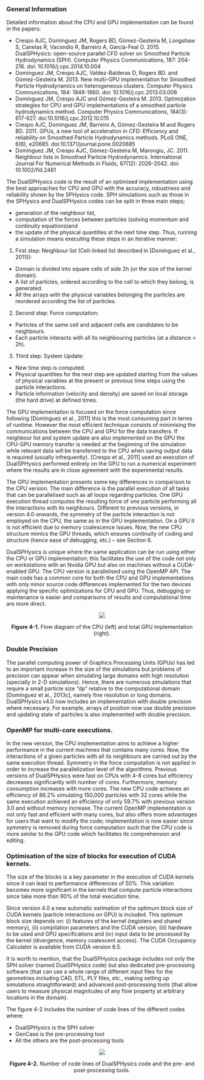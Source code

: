 ### General Information

Detailed information about the CPU and GPU implementation can be found in the papers:

* Crespo AJC, Domínguez JM, Rogers BD, Gómez-Gesteira M, Longshaw S, Canelas R, Vacondio R, Barreiro A, García-Feal O. 2015. DualSPHysics: open-source parallel CFD solver on Smoothed Particle Hydrodynamics (SPH). Computer Physics Communications, 187: 204-216. doi: 10.1016/j.cpc.2014.10.004
* Domínguez JM, Crespo AJC, Valdez-Balderas D, Rogers BD. and Gómez-Gesteira M. 2013. New multi-GPU implementation for Smoothed Particle Hydrodynamics on heterogeneous clusters. Computer Physics Communications, 184: 1848-1860. doi: 10.1016/j.cpc.2013.03.008
* Domínguez JM, Crespo AJC and Gómez-Gesteira M. 2013. Optimization strategies for CPU and GPU implementations of a smoothed particle hydrodynamics method. Computer Physics Communications, 184(3): 617-627. doi:10.1016/j.cpc.2012.10.015
* Crespo AJC, Domínguez JM, Barreiro A, Gómez-Gesteira M and Rogers BD. 2011.  GPUs, a new tool of acceleration in CFD: Efficiency and reliability on Smoothed Particle Hydrodynamics methods. PLoS ONE, 6(6), e20685. doi:10.1371/journal.pone.0020685
* Domínguez JM, Crespo AJC, Gómez-Gesteira M, Marongiu, JC. 2011. Neighbour lists in Smoothed Particle Hydrodynamics. International Journal For Numerical Methods in Fluids, 67(12): 2026-2042. doi: 10.1002/fld.2481


The DualSPHysics code is the result of an optimised implementation using the best
approaches for CPU and GPU with the accuracy, robustness and reliability shown by
the SPHysics code. SPH simulations such as those in the SPHysics and DualSPHysics
codes can be split in three main steps; 
* generation of the neighbour list, 
* computation of the forces between particles (solving momentum and continuity equations)and 
* the update of the physical quantities at the next time step. 
Thus, running a simulation means executing these steps in an iterative manner:

1. First step: Neighbour list (Cell-linked list described in [Domínguez et al., 2011]):
* Domain is divided into square cells of side 2h (or the size of the kernel domain).
* A list of particles, ordered according to the cell to which they belong, is generated.
* All the arrays with the physical variables belonging the particles are reordered
according the list of particles.

2. Second step: Force computation:
* Particles of the same cell and adjacent cells are candidates to be neighbours.
* Each particle interacts with all its neighbouring particles (at a distance < 2h).

3. Third step: System Update:
* New time step is computed.
* Physical quantities for the next step are updated starting from the values of physical
variables at the present or previous time steps using the particle interactions.
* Particle information (velocity and density) are saved on local storage (the hard
drive) at defined times.

The GPU implementation is focused on the force computation since following [Domínguez et al., 2011] this is the most consuming part in terms of runtime. However the most efficient technique consists of minimising the communications between the CPU and GPU for the data transfers. If neighbour list and system update are also implemented on the GPU the CPU-GPU memory transfer is needed at the beginning of the simulation while relevant data will be transferred to the CPU when saving output data is required (usually infrequently). [Crespo et al., 2011] used an execution of DualSPHysics performed entirely on the GPU to run a numerical experiment where the results are in close agreement with the experimental results.

The GPU implementation presents some key differences in comparison to the CPU version. The main difference is the parallel execution of all tasks that can be parallelised such as all loops regarding particles. One GPU execution thread computes the resulting force of one particle performing all the interactions with its neighbours. Different to previous versions, in version 4.0 onwards, the symmetry of the particle interaction is not employed on the CPU, the same as in the GPU implementation.  On a GPU it is not efficient due to memory coalescence issues. Now, the new CPU structure mimics the GPU threads, which ensures continuity of coding and structure (hence ease of debugging, etc.) – see Section 6.

DualSPHysics is unique where the same application can be run using either the CPU or GPU implementation; this facilitates the use of the code not only on workstations with an Nvidia GPU but also on machines without a CUDA-enabled GPU. The CPU version is parallelised using the OpenMP API. The main code has a common core for both the CPU and GPU implementations with only minor source code differences implemented for the two devices applying the specific optimizations for CPU and GPU. Thus, debugging or maintenance is easier and comparisons of results and computational time are more direct. 

<p align="center">
<img src="https://i.imgur.com/HsNQmBF.png"/>
</p>

<p align="center">
<strong>Figure 4-1.</strong> Flow diagram of the CPU (left) and total GPU implementation (right).
</p>

### Double Precision
The parallel computing power of Graphics Processing Units (GPUs) has led to an
important increase in the size of the simulations but problems of precision can appear
when simulating large domains with high resolution (specially in 2-D simulations).
Hence, there are numerous simulations that require a small particle size “dp” relative to
the computational domain [Domínguez et al., 2013c], namely fine resolution or long
domains. DualSPHysics v4.0 now includes an implementation with double precision
where necessary. For example, arrays of position now use double precision and
updating state of particles is also implemented with double precision.

### OpenMP for multi-core executions.
In the new version, the CPU implementation aims to achieve a higher performance in
the current machines that contains many cores. Now, the interactions of a given
particles with all its neighbours are carried out by the same execution thread. Symmetry
in the force computation is not applied in order to increase the parallelization level of
the algorithms. Previous versions of DualSPHysics were fast on CPUs with 4-8 cores
but efficiency decreases significantly with number of cores. Furthermore, memory
consumption increases with more cores. The new CPU code achieves an efficiency of
86.2% simulating 150,000 particles with 32 cores while the same execution achieved an
efficiency of only 59.7% with previous version 3.0 and without memory increase. The
current OpenMP implementation is not only fast and efficient with many cores, but also
offers more advantages for users that want to modify the code; implementation is now
easier since symmetry is removed during force computation such that the CPU code is
more similar to the GPU code which facilitates its comprehension and editing.

### Optimisation of the size of blocks for execution of CUDA kernels.
The size of the blocks is a key parameter in the execution of CUDA kernels since it can lead to performance differences of 50%. This variation becomes more significant in the kernels that compute particle interactions since take more than 90% of the total execution time.

Since version 4.0 a new automatic estimation of the optimum block size of CUDA kernels (particle interactions on GPU) is included. This optimum block size depends on: (i) features of the kernel (registers and shared memory), (ii) compilation parameters and the CUDA version, (iii) hardware to be used and GPU specifications and (iv) input data to be processed by the kernel (divergence, memory coalescent access). The CUDA Occupancy Calculator is available from CUDA version 6.5.

It is worth to mention, that the DualSPHysics package includes not only the SPH solver (named DualSPHysics code) but also dedicated pre-processing software (that can use a whole range of different input files for the geometries including CAD, STL, PLY files, etc., making setting up simulations straightforward) and advanced post-processing tools (that allow users to measure physical magnitudes of any flow property at arbitrary locations in the domain).

The figure 4-2 includes the number of code lines of the different codes where:
* DualSPHysics is the SPH solver
* GenCase is the pre-processing tool
* All the others are the post-processing tools

<p align="center">
<img src="https://i.imgur.com/dSP8QXG.png"/>
</p>

<p align="center">
<strong>Figure 4-2.</strong> Number of code lines of DualSPHysics code and the pre- and post-processing tools.
</p>